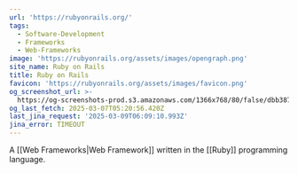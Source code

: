 ```yaml
---
url: 'https://rubyonrails.org/'
tags:
  - Software-Development
  - Frameworks
  - Web-Frameworks
image: 'https://rubyonrails.org/assets/images/opengraph.png'
site_name: Ruby on Rails
title: Ruby on Rails
favicon: 'https://rubyonrails.org/assets/images/favicon.png'
og_screenshot_url: >-
  https://og-screenshots-prod.s3.amazonaws.com/1366x768/80/false/dbb387d517f021781ebdfeb042f5981b00a2c958a38be8835f49a19b313322d1.jpeg
og_last_fetch: 2025-03-07T05:20:56.420Z
last_jina_request: '2025-03-09T06:09:10.993Z'
jina_error: TIMEOUT
---
```


A [[Web Frameworks|Web Framework]] written in the [[Ruby]] programming language.  

